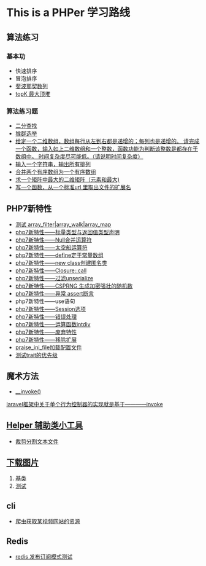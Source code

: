 # This is a PHPer 学习路线

## 算法练习
### 基本功
- 快速排序
- 冒泡排序
- [斐波那契数列](/suanfa/fibonacci_sequence.php)
- [topK 最大顶堆](/suanfa/topk.php)

### 算法练习题
- [二分查找](/suanfa/binarySearch.php)
- [猴群选举](/suanfa/monkey.php)
- [给定一个二维数组，数组每行从左到右都是递增的；每列也是递增的。
请完成一个函数，输入如上二维数组和一个整数，函数功能为判断该整数是都存在于数组中。
时间复杂度尽可能低。（请说明时间复杂度）](/suanfa/deep_in_array.php)
- [输入一个字符串，输出所有排列](/suanfa/all_group.php)
- [合并两个有序数组为一个有序数组](/suanfa/array_merge_sort.php)
- [求一个矩阵中最大的二维矩阵（元素和最大) ](/suanfa/max_array.php)
- [写一个函数，从一个标准url 里取出文件的扩展名](/suanfa/getUrlExtensionName.php)


## PHP7新特性
- [测试 array_filter|array_walk|array_map](/laboratory/array_foreach.php)
- [php7新特性——标量类型与返回值类型声明](laboratory/php7_1.php)
- [php7新特性——Null合并运算符](laboratory/php7_2.php)
- [php7新特性——太空船运算符](laboratory/php7_3.php)
- [php7新特性——define定于常量数组](laboratory/php7_4.php)
- [php7新特性——new class创建匿名类](laboratory/php7_5.php)
- [php7新特性——Closure::call ](laboratory/php7_6.php)
- [php7新特性——过滤unserialize](laboratory/php7_7.php)
- [php7新特性——CSPRNG 生成加密强壮的随机数](laboratory/php7_8_csprng.php)
- [php7新特性——异常 assert断言](laboratory/php7_9_assert.php)
- php7新特性——use语句
- [php7新特性——Session选项](laboratory/SessionStart.php)
- [php7新特性——错误处理](laboratory/php7_10_error.php)
- [php7新特性——运算函数intdiv](laboratory/php7_2.php)
- [php7新特性——废弃特性](https://www.runoob.com/php/php-deprecated-features.html)
- [php7新特性——移除扩展](https://www.runoob.com/php/php-removed-extensions.html)
- [praise_ini_file加载配置文件](/laboratory/test.ini)
- [测试trait的优先级](/laboratory/testTrait.php)


## 魔术方法
- [__invoke()](/laboratory/magicFunction/__invoke.php)

[laravel框架中关于单个行为控制器的实现就是基于————invoke](https://learnku.com/docs/laravel/6.x/controllers/5138)

## [Helper 辅助类小工具](/Helper)
- [裁剪分割文本文件](/Helper/cuttxt.php)


## [下载图片](/getimg)
1. [基类](/getimg/GetImageClass.php)
2. [测试](/getimg/gethenha.php)

## cli
- [爬虫获取某视频网站的资源](/cli/pachong.php)


## Redis
- [redis 发布订阅模式测试](/cli/redis_subscrible.php)